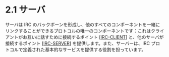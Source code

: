 # 2.1 サーバ

サーバは IRC のバックボーンを形成し、他のすべてのコンポーネントを一緒にリンクすることができるプロトコルの唯一のコンポーネントです：これはクライアントがお互いに話すために接続するポイント [[IRC-CLIENT](https://solareenlo.com/rfc2812)] と、他のサーバが接続するポイント [[IRC-SERVER](https://solareenlo.com/rfc2813)] を提供します。また、サーバーは、IRC プロトコルで定義された基本的なサービスを提供する役割を担っています。
